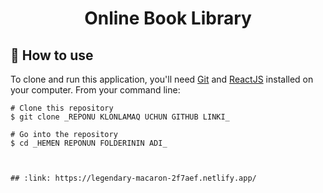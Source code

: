 <h1 align="center"> Online Book Library </h1>

## :book: How to use

To clone and run this application, you'll need [Git](https://git-scm.com/downloads) and [ReactJS](https://reactjs.org/docs/getting-started.html) installed on your computer. From your command line:

```
# Clone this repository
$ git clone _REPONU KLONLAMAQ UCHUN GITHUB LINKI_

# Go into the repository
$ cd _HEMEN REPONUN FOLDERININ ADI_



## :link: https://legendary-macaron-2f7aef.netlify.app/
